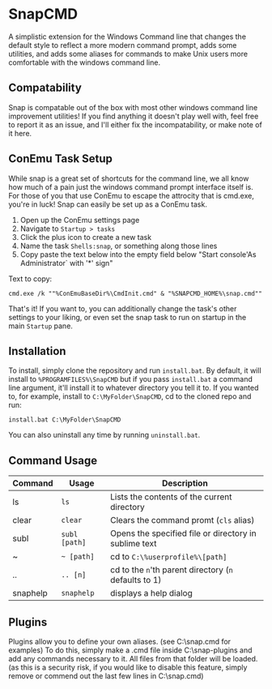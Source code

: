 SnapCMD
=======

A simplistic extension for the Windows Command line that changes the default style to reflect a more modern command prompt, adds some utilities, and adds some aliases for commands to make Unix users more comfortable with the windows command line.

Compatability
-------------

Snap is compatable out of the box with most other windows command line improvement utilities! If you find anything it doesn't play well with, feel free to report it as an issue, and I'll either fix the incompatability, or make note of it here.

ConEmu Task Setup
------------

While snap is a great set of shortcuts for the command line, we all know how much of a pain just the windows command prompt interface itself is. For those of you that use ConEmu to escape the attrocity that is cmd.exe, you're in luck! Snap can easily be set up as a ConEmu task.

1. Open up the ConEmu settings page
2. Navigate to `Startup > tasks`
3. Click the plus icon to create a new task
4. Name the task `Shells:snap`, or something along those lines
5. Copy paste the text below into the empty field below "Start console'As Administrator` with '*' sign"

Text to copy:

	cmd.exe /k ""%ConEmuBaseDir%\CmdInit.cmd" & "%SNAPCMD_HOME%\snap.cmd""

That's it! If you want to, you can additionally change the task's other settings to your liking, or even set the snap task to run on startup in the main `Startup` pane.

Installation
------------

To install, simply clone the repository and run `install.bat`. By default, it will install to `%PROGRAMFILES%\SnapCMD` but if you pass `install.bat` a command line argument, it'll install it to whatever directory you tell it to. If you wanted to, for example, install to `C:\MyFolder\SnapCMD`, cd to the cloned repo and run:

	install.bat	C:\MyFolder\SnapCMD

You can also uninstall any time by running `uninstall.bat`.

Command Usage
-------------

| Command | Usage | Description |
| ------- | ----- | ----------- |
| ls      | ```ls``` |  Lists the contents of the current directory |
| clear   | ```clear``` | Clears the command promt (```cls``` alias) |
| subl    | ```subl [path]``` | Opens the specified file or directory in sublime text |
| ~       | ```~ [path]``` | cd to ```C:\%userprofile%\[path]``` |
| ..      | ```.. [n]``` | cd to the ```n```'th parent directory (```n``` defaults to 1) |
| snaphelp | ```snaphelp``` | displays a help dialog |

Plugins
-------

Plugins allow you to define your own aliases. (see C:\\snap.cmd for examples) To do this, simply make a .cmd file inside C:\snap-plugins and add any commands necessary to it. All files from that folder will be loaded. (as this is a security risk, if you would like to disable this feature, simply remove or commend out the last few lines in C:\\snap.cmd)

